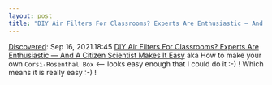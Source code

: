 ```yaml
---
layout: post
title: "DIY Air Filters For Classrooms? Experts Are Enthusiastic — And A Citizen Scientist Makes It Easy"
---
```

[Discovered](http://rolandtanglao.com/2020/07/29/p1-blogthis-checkvist-list-links-to-blog/): Sep 16, 2021.18:45 [DIY Air Filters For Classrooms? Experts Are Enthusiastic — And A Citizen Scientist Makes It Easy](https://www.wgbh.org/news/local-news/2021/08/17/diy-air-filters-for-classrooms-experts-are-enthusiastic-and-a-citizen-scientist-makes-it-easy) aka How to make your own `Corsi-Rosenthal Box`  <-- looks easy enough that I could do it :-) ! Which means it is really easy :-) !
